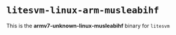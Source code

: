 # `litesvm-linux-arm-musleabihf`

This is the **armv7-unknown-linux-musleabihf** binary for `litesvm`
